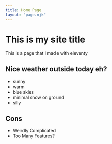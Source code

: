 ```yaml
---
title: Home Page
layout: "page.njk"
---
```


# This is my site title

This is a page that I made with eleventy

## Nice weather outside today eh?

- sunny
- warm
- blue skies
- minimal snow on ground
- silly

## Cons
- Weirdly Complicated
- Too Many Features?
